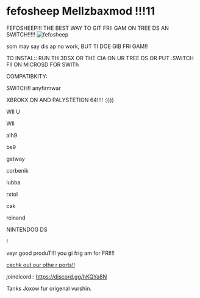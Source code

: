 # fefosheep Mellzbaxmod !!!11


FEFOSHEEP!!! THE BEST WAY TO GIT FRII GAM ON TREE DS AN SWITCH!!!!!
![fefosheep](https://cdn.discordapp.com/attachments/341741717319581696/359360709269913601/fefosheep.png)

som may say dis ap no work, BUT TI DOE GIB FRI GAM!!

TO INSTAL:: RUN TH 3DSX OR THE CIA ON UR TREE DS OR PUT .SWITCH FIl ON MICROSD FOR SWITh

COMPATIBKITY:

SWITCH!! anyfirmwar


XBROKX ON AND PALYSTETION 64!!!! :))))


WII U 


WII


alh9


bs9


gatway


corbenik


lubba


rxtol


cak


reinand

NINTENDOG DS

!


veyr good produT!!! you gi  frig am for FRI!!!


[cechk out our othe r  ports!!](https://github.com/fefoSheep)

joindicord:: https://discord.gg/hKQYa8N

Tanks Joxow fur origenal vurshin.  
